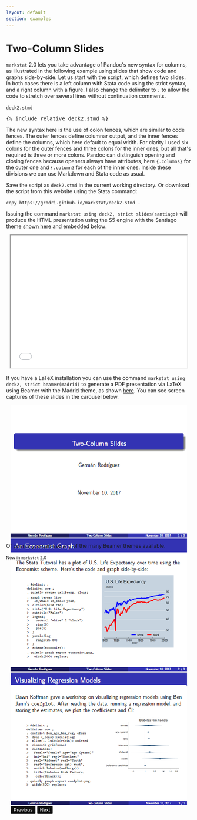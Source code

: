 ```yaml
---
layout: default
section: examples
---
```



Two-Column Slides
=================

`markstat` 2.0 lets you take advantage of Pandoc\'s new syntax for
columns, as illustrated in the following example using slides that show
code and graphs side-by-side. Let us start with the script, which
defines two slides. In both cases there is a left column with Stata code
using the strict syntax, and a right column with a figure. I also change
the delimiter to `;` to allow the code to stretch over several lines
without continuation comments.

<div class="text-end"><code>deck2.stmd </code></div>
<pre>
{% include_relative deck2.stmd %}
</pre>

The new syntax here is the use of colon fences, which are similar to
code fences. The outer fences define columnar output, and the inner
fences define the columns, which here default to equal width. For
clarity I used six colons for the outer fences and three colons for the
inner ones, but all that\'s required is three or more colons. Pandoc can
distinguish opening and closing fences because openers always have
attributes, here `{.columns}` for the outer one and `{.column}` for each
of the inner ones. Inside these divisions we can use Markdown and Stata
code as usual.

Save the script as `deck2.stmd` in the current working directory. Or
download the script from this website using the Stata command:

    copy https://grodri.github.io/markstat/deck2.stmd .

Issuing the command `markstat using deck2, strict slides(santiago)`
will produce the HTML presentation using the S5 engine with the Santiago
theme [shown here](deck2.html) and embedded below:

<center>
<iframe clas="mb-3" width="480" height="360" src="deck2.html"></iframe>
</center>

If you have a LaTeX installation you can use the command
`markstat using deck2, strict beamer(madrid)` to generate a PDF
presentation via LaTeX using Beamer with the Madrid theme, as shown
[here](deck2.pdf). 
You can see screen captures of these slides in the carousel below.

<div id="beamer" class="carousel slide mb-3" data-bs-ride="carousel" 
 style="width:480px;height:360px;margin:auto">
  <div class="carousel-inner">
    <div class="carousel-item active">
      <img src="coefplot1.png" class="d-block w-100" alt="...">
    </div>
    <div class="carousel-item">
      <img src="coefplot2.png" class="d-block w-100" alt="...">
    </div>
    <div class="carousel-item">
      <img src="coefplot3.png" class="d-block w-100" alt="...">
    </div>
  </div>
  <button class="carousel-control-prev" type="button" data-bs-target="#beamer" data-bs-slide="prev">
    <span class="carousel-control-prev-icon" aria-hidden="true"></span>
    <span class="visually-hidden">Previous</span>
  </button>
  <button class="carousel-control-next" type="button" data-bs-target="#beamer" data-bs-slide="next">
    <span class="carousel-control-next-icon" aria-hidden="true"></span>
    <span class="visually-hidden">Next</span>
  </button>
</div>
<style>
.carousel-control-next {
    filter: invert(100%); right:-30px;
}
.carousel-control-prev {
    filter: invert(100%); left:-30px;
}

</style>

Of course you can use any of the many Beamer themes available.

<small>New in `markstat` 2.0</small>
